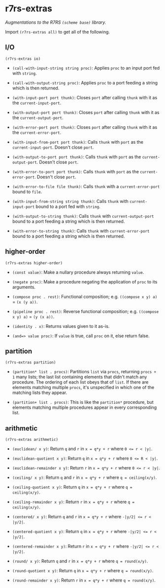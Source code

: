 r7rs-extras
===========

*Augmentations to the R7RS `(scheme base)` library.*

Import `(r7rs-extras all)` to get all of the following.


I/O
---

`(r7rs-extras io)`

- `(call-with-input-string string proc)`: Applies `proc` to an input
  port fed with `string`.

- `(call-with-output-string proc)`: Applies `proc` to a port feeding a
  string which is then returned.

- `(with-input-port port thunk)`: Closes `port` after calling `thunk`
  with it as the `current-input-port`.

- `(with-output-port port thunk)`: Closes `port` after calling `thunk`
  with it as the `current-output-port`.

- `(with-error-port port thunk)`: Closes `port` after calling `thunk`
  with it as the `current-error-port`.

- `(with-input-from-port port thunk)`: Calls `thunk` with `port` as
  the `current-input-port`.  Doesn't close `port`.

- `(with-output-to-port port thunk)`: Calls `thunk` with `port` as the
  `current-output-port`.  Doesn't close `port`.

- `(with-error-to-port port thunk)`: Calls `thunk` with `port` as the
  `current-error-port`.  Doesn't close `port`.

- `(with-error-to-file file thunk)`: Calls `thunk` with a
  `current-error-port` bound to `file`.

- `(with-input-from-string string thunk)`: Calls `thunk` with
  `current-input-port` bound to a port fed with `string`.

- `(with-output-to-string thunk)`: Calls `thunk` with
  `current-output-port` bound to a port feeding a string which is then
  returned.

- `(with-error-to-string thunk)`: Calls `thunk` with
  `current-error-port` bound to a port feeding a string which is then
  returned.


higher-order
------------

`(r7rs-extras higher-order)`

- `(const value)`: Make a nullary procedure always returning `value`.

- `(negate proc)`: Make a procedure negating the application of `proc`
  to its arguments.

- `(compose proc . rest)`: Functional composition; e.g. `((compose x
  y) a)` = `(x (y a))`.

- `(pipeline proc . rest)`: Reverse functional composition;
  e.g. `((compose x y) a)` = `(y (x a))`.

- `(identity . x)`: Returns values given to it as-is.

- `(and=> value proc)`: If `value` is true, call `proc` on it, else
  return false.


partition
---------

`(r7rs-extras partition)`

- `(partition* list . procs)`: Partitions `list` via `procs`,
returning `procs + 1` many lists; the last list containing elements
that didn't match any procedure.  The ordering of each list obeys that
of `list`.  If there are elements matching multiple `procs`, it's
unspecified in which one of the matching lists they appear.

- `(partition+ list . procs)`: This is like the `partition*`
procedure, but elements matching multiple procedures appear in every
corresponding list.


arithmetic
----------

`(r7rs-extras arithmetic)`

- `(euclidean/ x y)`: Return `q` and `r` in `x = q*y + r` where `0 <=
  r < |y|`.

- `(euclidean-quotient x y)`: Return `q` in `x = q*y + r` where `0 <=
  R < |y|`.

- `(euclidean-remainder x y)`: Return `r` in `x = q*y + r` where `0 <=
  r < |y|`.

- `(ceiling/ x y)`: Return `q` and `r` in `x = q*y + r` where `q =
  ceiling(x/y)`.

- `(ceiling-quotient x y)`: Return `q` in `x = q*y + r` where `q =
  ceiling(x/y)`.

- `(ceiling-remainder x y)`: Return `r` in `x = q*y + r` where `q =
  ceiling(x/y)`.

- `(centered/ x y)`: Return `q` and `r` in `x = q*y + r` where `-|y/2|
  <= r < |y/2|`.

- `(centered-quotient x y)`: Return `q` in `x = q*y + r` where `-|y/2|
  <= r < |y/2|`.

- `(centered-remainder x y)`: Return `r` in `x = q*y + r` where
  `-|y/2| <= r < |y/2|`.

- `(round/ x y)`: Return `q` and `r` in `x = q*y + r` where `q =
  round(x/y)`.

- `(round-quotient x y)`: Return `q` in `x = q*y + r` where `q =
  round(x/y)`.

- `(round-remainder x y)`: Return `r` in `x = q*y + r` where `q =
  round(x/y)`.
